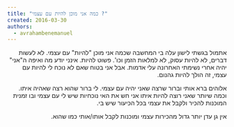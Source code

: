 ```yaml
---
title: "כמה אני מוכן להיות עם עצמי ?"
created: 2016-03-30
authors: 
  - avrahambenemanuel
---
```

<div dir="rtl">
אתמול בגשתי לישון עלה בי המחשבה שכמה אני מוכן "להיות" עם עצמי. לא לעשות דברים, לא להיות עסוק, לא למלאות הזמן וכו'. פשוט להיות. אינני יודע מה ואיפה ה"אני" יהיה אחרי נשימתי האחרונה עלי אדמות. אבל אני בטוח שאם לא נוכח לי להיות עם עצמי, זה הולך להיות גהנום.

אלוהים ברא אותי וברור שרצה שאני יהיה עם עצמי. לי ברור שהוא רצה שאהיה איתו. וכמה שיותר שאני רוצה להיות איתו אני חש את האי נוכחיות שיש לי עם עצמי ובו זמנית המוכנות להכיר ולקבל את עצמי בכל הכיעור שיש בי.

אין גן עדן יותר גדול מהכירות עצמי ומוכנות לקבל אותו/אותי כמו שהוא.
</div>